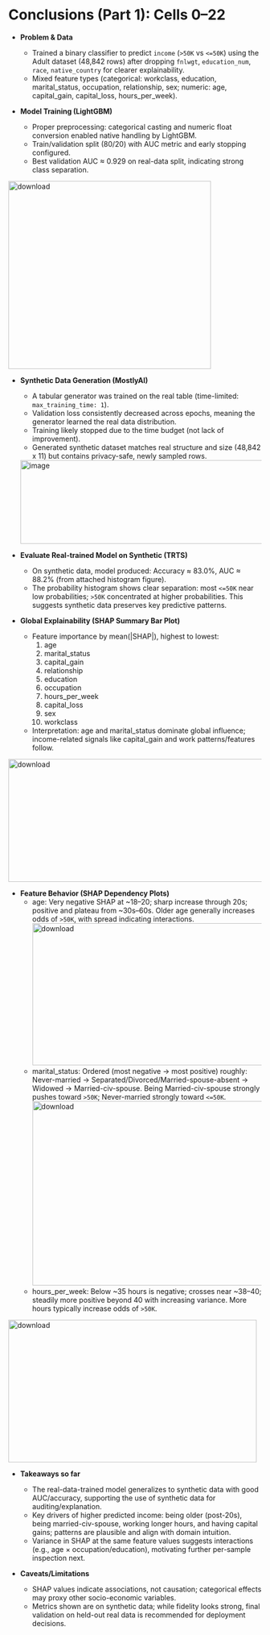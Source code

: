 # Conclusions (Part 1): Cells 0–22

- **Problem & Data**
  - Trained a binary classifier to predict `income` (`>50K` vs `<=50K`) using the Adult dataset (48,842 rows) after dropping `fnlwgt`, `education_num`, `race`, `native_country` for clearer explainability.
  - Mixed feature types (categorical: workclass, education, marital_status, occupation, relationship, sex; numeric: age, capital_gain, capital_loss, hours_per_week).

- **Model Training (LightGBM)**
  - Proper preprocessing: categorical casting and numeric float conversion enabled native handling by LightGBM.
  - Train/validation split (80/20) with AUC metric and early stopping configured.
  - Best validation AUC ≈ 0.929 on real-data split, indicating strong class separation.

<img width="403" height="373" alt="download" src="https://github.com/user-attachments/assets/12b67079-4634-41d9-9aa0-4b4393029d35" />

- **Synthetic Data Generation (MostlyAI)**
  - A tabular generator was trained on the real table (time-limited: `max_training_time: 1`).
  - Validation loss consistently decreased across epochs, meaning the generator learned the real data distribution.
  - Training likely stopped due to the time budget (not lack of improvement).
  - Generated synthetic dataset matches real structure and size (48,842 x 11) but contains privacy-safe, newly sampled rows.
 
  <img width="945" height="166" alt="image" src="https://github.com/user-attachments/assets/1a340e9f-0d2b-45f6-8f11-1b76f4f9cb6d" />

- **Evaluate Real-trained Model on Synthetic (TRTS)**
  - On synthetic data, model produced: Accuracy ≈ 83.0%, AUC ≈ 88.2% (from attached histogram figure).
  - The probability histogram shows clear separation: most `<=50K` near low probabilities; `>50K` concentrated at higher probabilities. This suggests synthetic data preserves key predictive patterns.

- **Global Explainability (SHAP Summary Bar Plot)**
  - Feature importance by mean(|SHAP|), highest to lowest:
    1) age
    2) marital_status
    3) capital_gain
    4) relationship
    5) education
    6) occupation
    7) hours_per_week
    8) capital_loss
    9) sex
    10) workclass
  - Interpretation: age and marital_status dominate global influence; income-related signals like capital_gain and work patterns/features follow.

<img width="568" height="244" alt="download" src="https://github.com/user-attachments/assets/a59e4782-0dcf-49c8-90bb-9970f20a10d3" />

- **Feature Behavior (SHAP Dependency Plots)**
  - age: Very negative SHAP at ~18–20; sharp increase through 20s; positive and plateau from ~30s–60s. Older age generally increases odds of `>50K`, with spread indicating interactions.
    <img width="494" height="282" alt="download" src="https://github.com/user-attachments/assets/64892c58-30f3-4502-ba90-949e1b4e6662" />
  - marital_status: Ordered (most negative → most positive) roughly: Never-married → Separated/Divorced/Married-spouse-absent → Widowed → Married-civ-spouse. Being Married-civ-spouse strongly pushes toward `>50K`; Never-married strongly toward `<=50K`.
    <img width="494" height="366" alt="download" src="https://github.com/user-attachments/assets/88c39fb2-6487-47f4-926e-dc50671a618f" />
  - hours_per_week: Below ~35 hours is negative; crosses near ~38–40; steadily more positive beyond 40 with increasing variance. More hours typically increase odds of `>50K`.
<img width="494" height="283" alt="download" src="https://github.com/user-attachments/assets/1ab7e88d-80bd-4561-b060-4c8780b4b6ad" />

- **Takeaways so far**
  - The real-data-trained model generalizes to synthetic data with good AUC/accuracy, supporting the use of synthetic data for auditing/explanation.
  - Key drivers of higher predicted income: being older (post-20s), being married-civ-spouse, working longer hours, and having capital gains; patterns are plausible and align with domain intuition.
  - Variance in SHAP at the same feature values suggests interactions (e.g., age × occupation/education), motivating further per-sample inspection next.

- **Caveats/Limitations**
  - SHAP values indicate associations, not causation; categorical effects may proxy other socio-economic variables.
  - Metrics shown are on synthetic data; while fidelity looks strong, final validation on held-out real data is recommended for deployment decisions.
